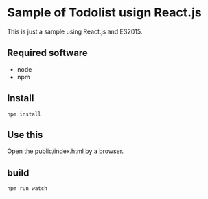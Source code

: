# Sample of Todolist usign React.js
This is just a sample using React.js and ES2015.

## Required software
+ node
+ npm

## Install
```
npm install 
```

## Use this
Open the public/index.html by a browser.

## build
```
npm run watch
```

